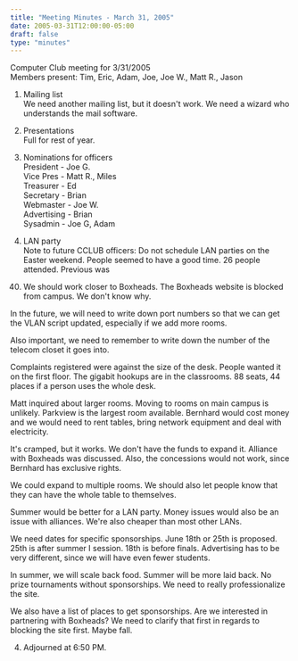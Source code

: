 ```yaml
---
title: "Meeting Minutes - March 31, 2005"
date: 2005-03-31T12:00:00-05:00
draft: false
type: "minutes"
---
```


Computer Club meeting for 3/31/2005<br>
Members present: Tim, Eric, Adam, Joe, Joe W., Matt R., Jason<p>

1) Mailing list<br> 
We need another mailing list, but it doesn't work.  We need a wizard who
understands the mail software.<p>  

2) Presentations<br>
Full for rest of year.<p>  

3) Nominations for officers<br>
President - Joe G. <br>
Vice Pres - Matt R., Miles<br> 
Treasurer - Ed<br>
Secretary - Brian <br>
Webmaster - Joe W. <br>
Advertising - Brian <br>
Sysadmin - Joe G, Adam <p>

4) LAN party<br>
Note to future CCLUB officers: Do not schedule LAN parties on the Easter
weekend.  People seemed to have a good time.  26 people attended.  Previous was
40.  We should work closer to Boxheads.  The Boxheads website is blocked from
campus.  We don't know why.  <p>

In the future, we will need to write down port
numbers so that we can get the VLAN script updated, especially if we add more
rooms.<p>

Also important, we need to remember to write down the number of the telecom
closet it goes into.  <p>

Complaints registered were against the size of the desk.  People wanted it on
the first floor.  The gigabit hookups are in the classrooms.  88 seats, 44
places if a person uses the whole desk.<p>

Matt inquired about larger rooms.  Moving to rooms on main campus is unlikely.
Parkview is the largest room available.  Bernhard would cost money and we would
need to rent tables, bring network equipment and deal with electricity.<p>

It's cramped, but it works.  We don't have the funds to expand it.  Alliance
with Boxheads was discussed.  Also, the concessions would not work, since
Bernhard has exclusive rights.  <p>

We could expand to multiple rooms.  We should also let people know that they
can have the whole table to themselves.<p>

Summer would be better for a LAN party.  Money issues would also be an issue
with alliances.  We're also cheaper than most other LANs.<p>

We need dates for specific sponsorships.  June 18th or 25th is proposed.  25th
is after summer I session.  18th is before finals.  Advertising has to be very
different, since we will have even fewer students.  <p>

In summer, we will scale back food.  Summer will be more laid back.  No prize
tournaments without sponsorships.  We need to really professionalize the
site.<p>

We also have a list of places to get sponsorships.  Are we interested in
partnering with Boxheads?  We need to clarify that first in regards to blocking
the site first.  Maybe fall.<p>

4) Adjourned at 6:50 PM.
